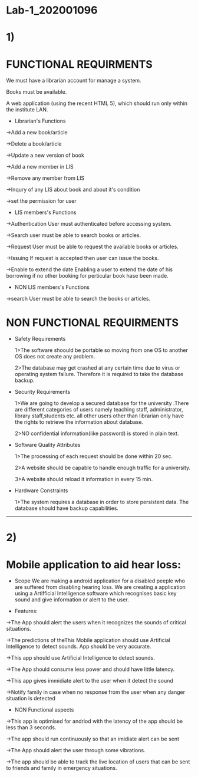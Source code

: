 # Lab-1_202001096

# 1) 

# FUNCTIONAL REQUIRMENTS 

We must have a librarian account for manage a system.

Books must be available.

A web application (using the recent HTML 5), which should run only within the institute LAN.

* Librarian's Functions

->Add a new book/article

->Delete a book/article

->Update a new version of book

->Add a new member in LIS

->Remove any member from LIS

->Inqury of any LIS about book and about it's condition

->set the permission for user


* LIS members's Functions

->Authentication
  User must authenticated before accessing system.

->Search
  user must be able to search books or articles.
  
->Request
  User must be able to request the available books or articles.
  
->Issuing
  If request is accepted then user can issue the books.

->Enable to extend the date
  Enabling a user to extend the date of his borrowing if no other booking for perticular book hase been made.
 
* NON LIS members's Functions

->search
  User must be able to search the books or articles.
  


# NON FUNCTIONAL REQUIRMENTS

* Safety Requirements

  1>The software shoould be portable so moving from one OS to another OS does not create any problem.
  
  2>The database may get crashed at any certain time due to virus or operating system failure. Therefore it is required to take the database backup.
  
* Security Requirements

  1>We are going to develop a secured database for the university .There are different categories of users namely teaching staff, administrator, library staff,students     etc. all other users other than librarian only have the rights to retrieve the information about database.
  
  2>NO confidential information(like password) is stored in plain text.
  
* Software Quality Attributes

  1>The processing of each request should be done within 20 sec.
  
  2>A website should be capable to handle enough traffic for a university.
  
  3>A website should reload it information in every 15 min. 
 
* Hardware Constraints

  1>The system requires a database in order to store persistent data. The database should have backup capabilities.
  
  
 ----------------------------------------------------------------------------------------------------------------------------------------------------------------------
# 2)
# Mobile application to aid hear loss:

* Scope
We are making a android application for a disabled peeple who are suffered from disabling hearing loss. We are creating a application using a Artifficial Intelligence software which recognises basic key sound and give information or alert to the user.

* Features:

->The App should alert the users when it recognizes the sounds of critical situations.

->The predictions of theThis Mobile application should use Artificial Intelligence to detect sounds. App should be very accurate.

->This app should use Artificial Intelligence to detect sounds.

->The App should consume less power and should have little latency. 

->This app gives immidiate alert to the user when it detect the sound

->Notify family in case when no response from the user when any danger situation is detected

* NON Functional aspects
 
->This app is optimised for andriod with the latency of the app should be less than 3 seconds.

->The app should run continuously so that an imidiate alert can be sent

->The App should alert the user through some vibrations.

->The app should be able to track the live location of users that can be sent to friends and family in emergency situations.

